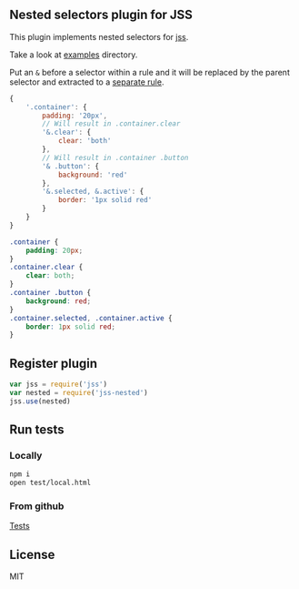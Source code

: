 ## Nested selectors plugin for JSS

This plugin implements nested selectors for [jss](https://github.com/jsstyles/jss).

Take a look at [examples](http://jsstyles.github.io/jss-nested/examples/index.html) directory.

Put an `&` before a selector within a rule and it will be replaced by the parent selector and extracted to a [separate rule](http://jsstyles.github.io/jss-nested/examples/simple/index.html).


```javascript
{
    '.container': {
        padding: '20px',
        // Will result in .container.clear
        '&.clear': {
            clear: 'both'
        },
        // Will result in .container .button
        '& .button': {
            background: 'red'
        },
        '&.selected, &.active': {
            border: '1px solid red'
        }
    }
}
```
```css
.container {
    padding: 20px;
}
.container.clear {
    clear: both;
}
.container .button {
    background: red;
}
.container.selected, .container.active {
    border: 1px solid red;
}
```
## Register plugin

```javascript
var jss = require('jss')
var nested = require('jss-nested')
jss.use(nested)
```

## Run tests

### Locally
```bash
npm i
open test/local.html
```
### From github

[Tests](https://jsstyles.github.com/jss-nested/test)

## License

MIT
